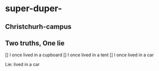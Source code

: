 # super-duper-

## Christchurh-campus

## Two truths, One lie

[] I once lived in a cupboard
[] I once lived in a tent
[] I once lived in a car



Lie: lived in a car
